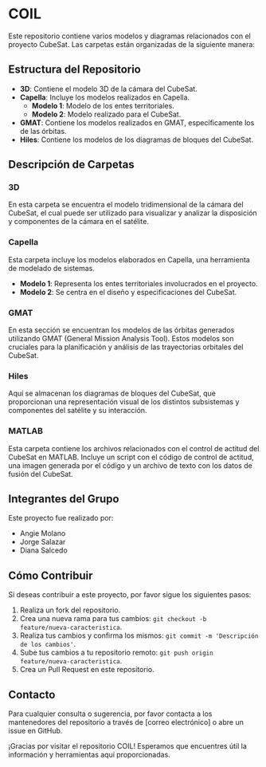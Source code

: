 # COIL

Este repositorio contiene varios modelos y diagramas relacionados con el proyecto CubeSat. Las carpetas están organizadas de la siguiente manera:




## Estructura del Repositorio

- **3D**: Contiene el modelo 3D de la cámara del CubeSat.
- **Capella**: Incluye los modelos realizados en Capella.
  - **Modelo 1**: Modelo de los entes territoriales.
  - **Modelo 2**: Modelo realizado para el CubeSat.
- **GMAT**: Contiene los modelos realizados en GMAT, específicamente los de las órbitas.
- **Hiles**: Contiene los modelos de los diagramas de bloques del CubeSat.

## Descripción de Carpetas

### 3D
En esta carpeta se encuentra el modelo tridimensional de la cámara del CubeSat, el cual puede ser utilizado para visualizar y analizar la disposición y componentes de la cámara en el satélite.

### Capella
Esta carpeta incluye los modelos elaborados en Capella, una herramienta de modelado de sistemas. 
- **Modelo 1**: Representa los entes territoriales involucrados en el proyecto.
- **Modelo 2**: Se centra en el diseño y especificaciones del CubeSat.

### GMAT
En esta sección se encuentran los modelos de las órbitas generados utilizando GMAT (General Mission Analysis Tool). Estos modelos son cruciales para la planificación y análisis de las trayectorias orbitales del CubeSat.

### Hiles
Aquí se almacenan los diagramas de bloques del CubeSat, que proporcionan una representación visual de los distintos subsistemas y componentes del satélite y su interacción.

### MATLAB
Esta carpeta contiene los archivos relacionados con el control de actitud del CubeSat en MATLAB. Incluye un script con el código de control de actitud, una imagen generada por el código y un archivo de texto con los datos de fusión del CubeSat.

## Integrantes del Grupo

Este proyecto fue realizado por:
- Angie Molano
- Jorge Salazar
- Diana Salcedo

## Cómo Contribuir
Si deseas contribuir a este proyecto, por favor sigue los siguientes pasos:
1. Realiza un fork del repositorio.
2. Crea una nueva rama para tus cambios: `git checkout -b feature/nueva-caracteristica`.
3. Realiza tus cambios y confirma los mismos: `git commit -m 'Descripción de los cambios'`.
4. Sube tus cambios a tu repositorio remoto: `git push origin feature/nueva-caracteristica`.
5. Crea un Pull Request en este repositorio.

## Contacto
Para cualquier consulta o sugerencia, por favor contacta a los mantenedores del repositorio a través de [correo electrónico] o abre un issue en GitHub.


¡Gracias por visitar el repositorio COIL! Esperamos que encuentres útil la información y herramientas aquí proporcionadas.
